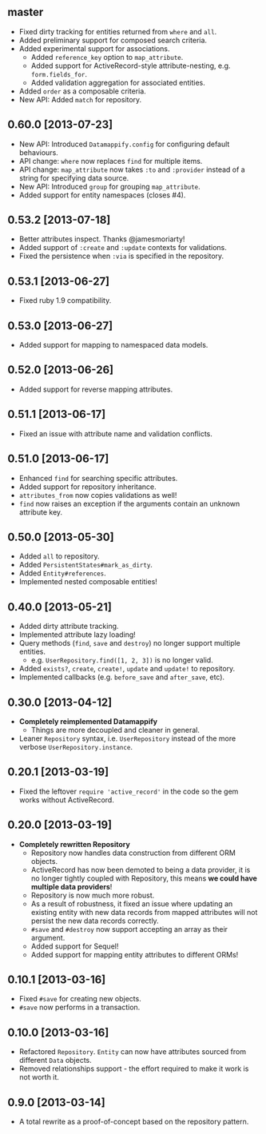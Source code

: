 ## master

- Fixed dirty tracking for entities returned from `where` and `all`.
- Added preliminary support for composed search criteria.
- Added experimental support for associations.
  - Added `reference_key` option to `map_attribute`.
  - Added support for ActiveRecord-style attribute-nesting, e.g. `form.fields_for`.
  - Added validation aggregation for associated entities.
- Added `order` as a composable criteria.
- New API: Added `match` for repository.

## 0.60.0 [2013-07-23]

- New API: Introduced `Datamappify.config` for configuring default behaviours.
- API change: `where` now replaces `find` for multiple items.
- API change: `map_attribute` now takes `:to` and `:provider` instead of a string for specifying data source.
- New API: Introduced `group` for grouping `map_attribute`.
- Added support for entity namespaces (closes #4).

## 0.53.2 [2013-07-18]

- Better attributes inspect. Thanks @jamesmoriarty!
- Added support of `:create` and `:update` contexts for validations.
- Fixed the persistence when `:via` is specified in the repository.

## 0.53.1 [2013-06-27]

- Fixed ruby 1.9 compatibility.

## 0.53.0 [2013-06-27]

- Added support for mapping to namespaced data models.

## 0.52.0 [2013-06-26]

- Added support for reverse mapping attributes.

## 0.51.1 [2013-06-17]

- Fixed an issue with attribute name and validation conflicts.

## 0.51.0 [2013-06-17]

- Enhanced `find` for searching specific attributes.
- Added support for repository inheritance.
- `attributes_from` now copies validations as well!
- `find` now raises an exception if the arguments contain an unknown attribute key.

## 0.50.0 [2013-05-30]

- Added `all` to repository.
- Added `PersistentStates#mark_as_dirty`.
- Added `Entity#references`.
- Implemented nested composable entities!

## 0.40.0 [2013-05-21]

- Added dirty attribute tracking.
- Implemented attribute lazy loading!
- Query methods (`find`, `save` and `destroy`) no longer support multiple entities.
  - e.g. `UserRepository.find([1, 2, 3])` is no longer valid.
- Added `exists?`, `create`, `create!`, `update` and `update!` to repository.
- Implemented callbacks (e.g. `before_save` and `after_save`, etc).

## 0.30.0 [2013-04-12]

- __Completely reimplemented Datamappify__
  - Things are more decoupled and cleaner in general.
- Leaner `Repository` syntax, i.e. `UserRepository` instead of the more verbose `UserRepository.instance`.

## 0.20.1 [2013-03-19]

- Fixed the leftover `require 'active_record'` in the code so the gem works without ActiveRecord.

## 0.20.0 [2013-03-19]

- __Completely rewritten Repository__
  - Repository now handles data construction from different ORM objects.
  - ActiveRecord has now been demoted to being a data provider, it is no longer tightly coupled with Repository, this means __we could have multiple data providers__!
  - Repository is now much more robust.
  - As a result of robustness, it fixed an issue where updating an existing entity with new data records from mapped attributes will not persist the new data records correctly.
  - `#save` and `#destroy` now support accepting an array as their argument.
  - Added support for Sequel!
  - Added support for mapping entity attributes to different ORMs!

## 0.10.1 [2013-03-16]

- Fixed `#save` for creating new objects.
- `#save` now performs in a transaction.

## 0.10.0 [2013-03-16]

- Refactored `Repository`. `Entity` can now have attributes sourced from different `Data` objects.
- Removed relationships support - the effort required to make it work is not worth it.

## 0.9.0 [2013-03-14]

- A total rewrite as a proof-of-concept based on the repository pattern.
